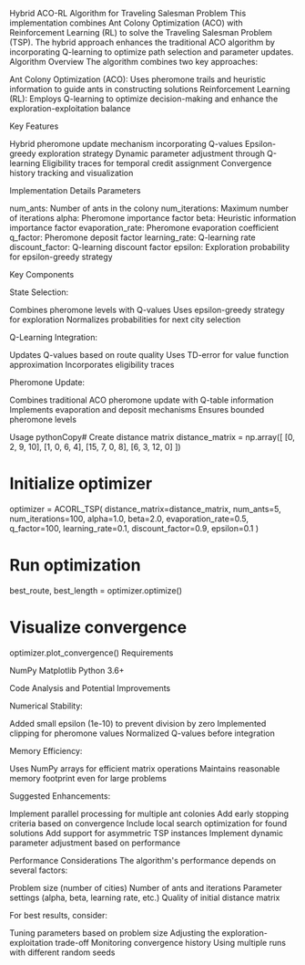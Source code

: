 Hybrid ACO-RL Algorithm for Traveling Salesman Problem
This implementation combines Ant Colony Optimization (ACO) with Reinforcement Learning (RL) to solve the Traveling Salesman Problem (TSP). The hybrid approach enhances the traditional ACO algorithm by incorporating Q-learning to optimize path selection and parameter updates.
Algorithm Overview
The algorithm combines two key approaches:

Ant Colony Optimization (ACO): Uses pheromone trails and heuristic information to guide ants in constructing solutions
Reinforcement Learning (RL): Employs Q-learning to optimize decision-making and enhance the exploration-exploitation balance

Key Features

Hybrid pheromone update mechanism incorporating Q-values
Epsilon-greedy exploration strategy
Dynamic parameter adjustment through Q-learning
Eligibility traces for temporal credit assignment
Convergence history tracking and visualization

Implementation Details
Parameters

num_ants: Number of ants in the colony
num_iterations: Maximum number of iterations
alpha: Pheromone importance factor
beta: Heuristic information importance factor
evaporation_rate: Pheromone evaporation coefficient
q_factor: Pheromone deposit factor
learning_rate: Q-learning rate
discount_factor: Q-learning discount factor
epsilon: Exploration probability for epsilon-greedy strategy

Key Components

State Selection:

Combines pheromone levels with Q-values
Uses epsilon-greedy strategy for exploration
Normalizes probabilities for next city selection


Q-Learning Integration:

Updates Q-values based on route quality
Uses TD-error for value function approximation
Incorporates eligibility traces


Pheromone Update:

Combines traditional ACO pheromone update with Q-table information
Implements evaporation and deposit mechanisms
Ensures bounded pheromone levels



Usage
pythonCopy# Create distance matrix
distance_matrix = np.array([
    [0, 2, 9, 10],
    [1, 0, 6, 4],
    [15, 7, 0, 8],
    [6, 3, 12, 0]
])

# Initialize optimizer
optimizer = ACORL_TSP(
    distance_matrix=distance_matrix,
    num_ants=5,
    num_iterations=100,
    alpha=1.0,
    beta=2.0,
    evaporation_rate=0.5,
    q_factor=100,
    learning_rate=0.1,
    discount_factor=0.9,
    epsilon=0.1
)

# Run optimization
best_route, best_length = optimizer.optimize()

# Visualize convergence
optimizer.plot_convergence()
Requirements

NumPy
Matplotlib
Python 3.6+

Code Analysis and Potential Improvements

Numerical Stability:

Added small epsilon (1e-10) to prevent division by zero
Implemented clipping for pheromone values
Normalized Q-values before integration


Memory Efficiency:

Uses NumPy arrays for efficient matrix operations
Maintains reasonable memory footprint even for large problems


Suggested Enhancements:

Implement parallel processing for multiple ant colonies
Add early stopping criteria based on convergence
Include local search optimization for found solutions
Add support for asymmetric TSP instances
Implement dynamic parameter adjustment based on performance



Performance Considerations
The algorithm's performance depends on several factors:

Problem size (number of cities)
Number of ants and iterations
Parameter settings (alpha, beta, learning rate, etc.)
Quality of initial distance matrix

For best results, consider:

Tuning parameters based on problem size
Adjusting the exploration-exploitation trade-off
Monitoring convergence history
Using multiple runs with different random seeds
